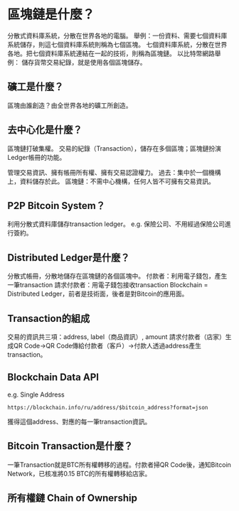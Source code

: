 # 區塊鏈是什麼？

分散式資料庫系統，分散在世界各地的電腦。
舉例：一份資料、需要七個資料庫系統儲存，則這七個資料庫系統則稱為七個區塊。
七個資料庫系統，分散在世界各地。把七個資料庫系統連結在一起的技術，則稱為區塊鏈。
以比特幣網路舉例：
儲存貨幣交易紀錄，就是使用各個區塊儲存。
## 礦工是什麼？
區塊由誰創造？由全世界各地的礦工所創造。

## 去中心化是什麼？

區塊鏈打破集權。
交易的紀錄（Transaction），儲存在多個區塊；區塊鏈扮演Ledger帳冊的功能。

管理交易資訊、擁有帳冊所有權、擁有交易認證權力。
過去：集中於一個機構上，資料儲存於此。
區塊鏈：不需中心機構，任何人皆不可擁有交易資訊。

## P2P Bitcoin System？
利用分散式資料庫儲存transaction ledger。
e.g. 保險公司、不用經過保險公司進行簽約。

## Distributed Ledger是什麼？
分散式帳冊，分散地儲存在區塊鏈的各個區塊中。
付款者：利用電子錢包，產生一筆transaction
請求付款者：用電子錢包接收transaction
Blockchain = Distributed Ledger，前者是技術面，後者是對Bitcoin的應用面。

## Transaction的組成
交易的資訊共三項：address, label（商品資訊）, amount
請求付款者（店家）生成QR Code->QR Code傳給付款者（客戶）->付款人透過address產生transaction。

## Blockchain Data API

e.g.
Single Address
```
https://blockchain.info/ru/address/$bitcoin_address?format=json
```
獲得這個address、對應的每一筆transaction資訊。

## Bitcoin Transaction是什麼？

一筆Transaction就是BTC所有權轉移的過程。付款者掃QR Code後，通知Bitcoin Network，已核准將0.15 BTC的所有權轉移給店家。

## 所有權鏈 Chain of Ownership
